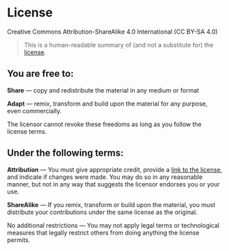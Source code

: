 # License

Creative Commons Attribution-ShareAlike 4.0 International \(CC BY-SA 4.0\)

> This is a human-readable summary of \(and not a substitute for\) the [license](https://creativecommons.org/licenses/by-sa/4.0/legalcode).

## You are free to: <a id="you-are-free-to"></a>

**Share** — copy and redistribute the material in any medium or format

**Adapt** — remix, transform and build upon the material for any purpose, even commercially.

The licensor cannot revoke these freedoms as long as you follow the license terms.

## Under the following terms: <a id="under-the-following-terms"></a>

**Attribution** — You must give appropriate credit, provide a [link to the license](https://creativecommons.org/licenses/by-sa/4.0/legalcode), and indicate if changes were made. You may do so in any reasonable manner, but not in any way that suggests the licensor endorses you or your use.

**ShareAlike** — If you remix, transform or build upon the material, you must distribute your contributions under the same license as the original.

No additional restrictions — You may not apply legal terms or technological measures that legally restrict others from doing anything the license permits.

